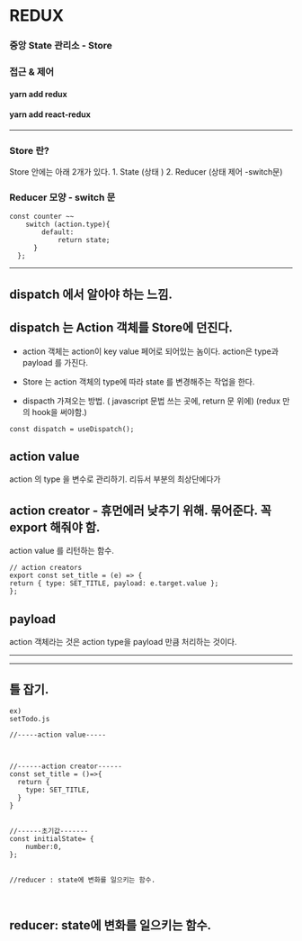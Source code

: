 # REDUX

### 중앙 State 관리소 - Store

### 접근 & 제어

#### yarn add redux

#### yarn add react-redux

---

### Store 란?

Store 안에는 아래 2개가 있다. 1. State (상태 ) 2. Reducer (상태 제어 -switch문)

### Reducer 모양 - switch 문

```
const counter ~~
	switch (action.type){
    	default:
        	return state;
      }
  };
```

---

## dispatch 에서 알아야 하는 느낌.

## dispatch 는 Action 객체를 Store에 던진다.

- action 객체는 action이 key value 페어로 되어있는 놈이다.
  action은 type과 payload 를 가진다.

- Store 는 action 객체의 type에 따라 state 를 변경해주는 작업을 한다.

- dispacth 가져오는 방법.
  ( javascript 문법 쓰는 곳에, return 문 위에)
  (redux 만의 hook을 써야함.)

```
const dispatch = useDispatch();

```

## action value

action 의 type 을 변수로 관리하기.
리듀서 부분의 최상단에다가

## action creator - 휴먼에러 낮추기 위해. 묶어준다. 꼭 export 해줘야 함.

action value 를 리턴하는 함수.

```
// action creators
export const set_title = (e) => {
return { type: SET_TITLE, payload: e.target.value };
};
```

## payload

action 객체라는 것은 action type을 payload 만큼 처리하는 것이다.

---

---

## 틀 잡기.

```
ex)
setTodo.js

//-----action value-----



//------action creator------
const set_title = ()=>{
  return {
    type: SET_TITLE,
  }
}


//------초기값-------
const initialState= {
	number:0,
};


//reducer : state에 변화를 일으키는 함수.



```

## reducer: state에 변화를 일으키는 함수.
